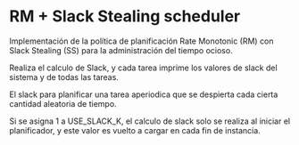 # RM + Slack Stealing scheduler

Implementación de la política de planificación Rate Monotonic (RM) con Slack
Stealing (SS) para la administración del tiempo ocioso.

Realiza el calculo de Slack, y cada tarea imprime los valores de slack del
sistema y de todas las tareas.

El slack para planificar una tarea aperiodica que se despierta cada cierta 
cantidad aleatoria de tiempo.

Si se asigna 1 a USE_SLACK_K, el calculo de slack solo se realiza al iniciar el
planificador, y este valor es vuelto a cargar en cada fin de instancia. 
